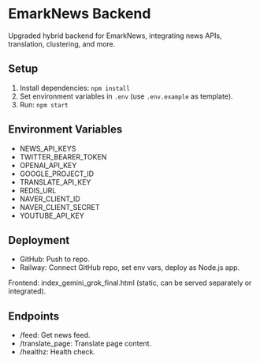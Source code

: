 # EmarkNews Backend

Upgraded hybrid backend for EmarkNews, integrating news APIs, translation, clustering, and more.

## Setup

1. Install dependencies: `npm install`
2. Set environment variables in `.env` (use `.env.example` as template).
3. Run: `npm start`

## Environment Variables

- NEWS_API_KEYS
- TWITTER_BEARER_TOKEN
- OPENAI_API_KEY
- GOOGLE_PROJECT_ID
- TRANSLATE_API_KEY
- REDIS_URL
- NAVER_CLIENT_ID
- NAVER_CLIENT_SECRET
- YOUTUBE_API_KEY

## Deployment

- GitHub: Push to repo.
- Railway: Connect GitHub repo, set env vars, deploy as Node.js app.

Frontend: index_gemini_grok_final.html (static, can be served separately or integrated).

## Endpoints

- /feed: Get news feed.
- /translate_page: Translate page content.
- /healthz: Health check.